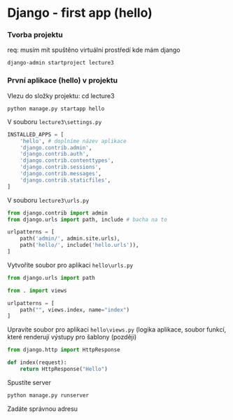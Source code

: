 # Django - first app (hello)

### Tvorba projektu 

req: musím mít spuštěno virtuální prostředí kde mám django

```
django-admin startproject lecture3
```

### První aplikace (hello) v projektu

Vlezu do složky projektu: cd lecture3

```
python manage.py startapp hello
```

V souboru `lecture3\settings.py`

```python
INSTALLED_APPS = [
    'hello', # doplníme název aplikace
    'django.contrib.admin',
    'django.contrib.auth',
    'django.contrib.contenttypes',
    'django.contrib.sessions',
    'django.contrib.messages',
    'django.contrib.staticfiles',
]
```

V souboru `lecture3\urls.py`

```python
from django.contrib import admin
from django.urls import path, include # bacha na to

urlpatterns = [
    path('admin/', admin.site.urls),
    path('hello/', include('hello.urls')),
]
```

Vytvoříte soubor pro aplikaci `hello\urls.py`

```python
from django.urls import path 

from . import views

urlpatterns = [
    path("", views.index, name="index")
]
```

Upravíte soubor pro aplikaci `hello\views.py` (logika aplikace, soubor funkcí, které renderují výstupy pro šablony (později)

```python
from django.http import HttpResponse

def index(request):
    return HttpResponse("Hello")
```

Spustíte server

```python
python manage.py runserver
```

Zadáte správnou adresu

